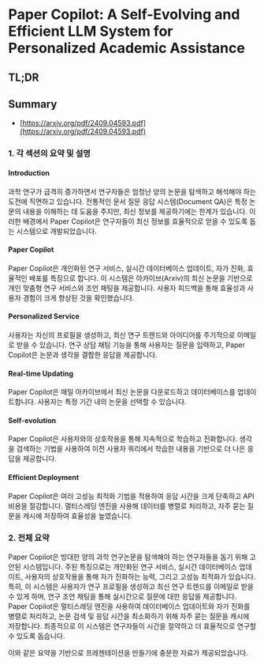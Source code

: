 # Paper Copilot: A Self-Evolving and Efficient LLM System for Personalized Academic Assistance
## TL;DR
## Summary
- [https://arxiv.org/pdf/2409.04593.pdf](https://arxiv.org/pdf/2409.04593.pdf)

### 1. 각 섹션의 요약 및 설명

#### Introduction
과학 연구가 급격히 증가하면서 연구자들은 엄청난 양의 논문을 탐색하고 해석해야 하는 도전에 직면하고 있습니다. 전통적인 문서 질문 응답 시스템(Document QA)은 특정 논문의 내용을 이해하는 데 도움을 주지만, 최신 정보를 제공하기에는 한계가 있습니다. 이러한 배경에서 Paper Copilot은 연구자들이 최신 정보를 효율적으로 얻을 수 있도록 돕는 시스템으로 개발되었습니다.

#### Paper Copilot
Paper Copilot은 개인화된 연구 서비스, 실시간 데이터베이스 업데이트, 자가 진화, 효율적인 배포를 특징으로 합니다. 이 시스템은 아카이브(Arxiv)의 최신 논문을 기반으로 개인 맞춤형 연구 서비스와 조언 채팅을 제공합니다. 사용자 피드백을 통해 효율성과 사용자 경험이 크게 향상된 것을 확인했습니다.

#### Personalized Service
사용자는 자신의 프로필을 생성하고, 최신 연구 트렌드와 아이디어를 주기적으로 이메일로 받을 수 있습니다. 연구 상담 채팅 기능을 통해 사용자는 질문을 입력하고, Paper Copilot은 논문과 생각을 결합한 응답을 제공합니다.

#### Real-time Updating
Paper Copilot은 매일 아카이브에서 최신 논문을 다운로드하고 데이터베이스를 업데이트합니다. 사용자는 특정 기간 내의 논문을 선택할 수 있습니다.

#### Self-evolution
Paper Copilot은 사용자와의 상호작용을 통해 지속적으로 학습하고 진화합니다. 생각을 검색하는 기법을 사용하여 이전 사용자 쿼리에서 학습한 내용을 기반으로 더 나은 응답을 제공합니다.

#### Efficient Deployment
Paper Copilot은 여러 고성능 최적화 기법을 적용하여 응답 시간을 크게 단축하고 API 비용을 절감합니다. 멀티스레딩 엔진을 사용해 데이터를 병렬로 처리하고, 자주 묻는 질문을 캐시에 저장하여 효율성을 높였습니다.

### 2. 전체 요약
Paper Copilot은 방대한 양의 과학 연구논문을 탐색해야 하는 연구자들을 돕기 위해 고안된 시스템입니다. 주된 특징으로는 개인화된 연구 서비스, 실시간 데이터베이스 업데이트, 사용자의 상호작용을 통해 자가 진화하는 능력, 그리고 고성능 최적화가 있습니다. 특히, 이 시스템은 사용자가 연구 프로필을 생성하고 최신 연구 트렌드를 이메일로 받을 수 있게 하며, 연구 조언 채팅을 통해 실시간으로 질문에 대한 응답을 제공합니다. Paper Copilot은 멀티스레딩 엔진을 사용하여 데이터베이스 업데이트와 자가 진화를 병렬로 처리하고, 논문 검색 및 응답 시간을 최소화하기 위해 자주 묻는 질문을 캐시에 저장합니다. 최종적으로 이 시스템은 연구자들이 시간을 절약하고 더 효율적으로 연구할 수 있도록 돕습니다.

이와 같은 요약을 기반으로 프레젠테이션을 만들기에 충분한 자료가 제공되었습니다.
